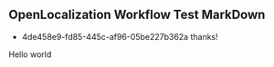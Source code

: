 ## OpenLocalization Workflow Test MarkDown
* 4de458e9-fd85-445c-af96-05be227b362a 
thanks!

Hello world